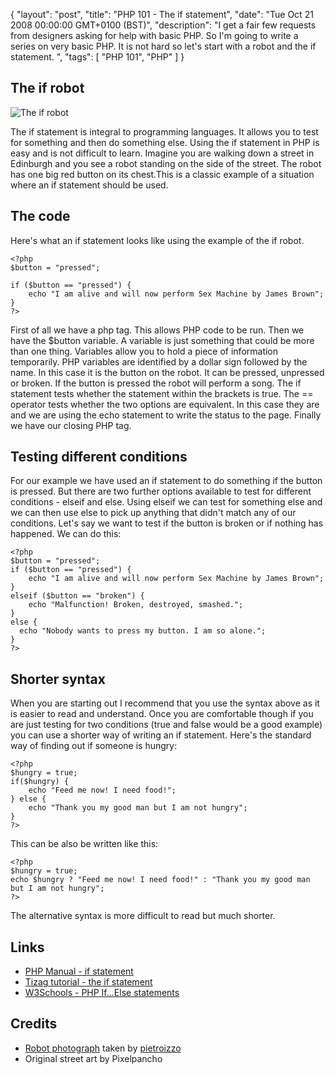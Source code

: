 {
  "layout": "post",
  "title": "PHP 101 - The if statement",
  "date": "Tue Oct 21 2008 00:00:00 GMT+0100 (BST)",
  "description": "I get a fair few requests from designers asking for help with basic PHP. So I'm going to write a series on very basic PHP. It is not hard so let's start with a robot and the if statement. ",
  "tags": [
    "PHP 101",
    "PHP"
  ]
}

## The if robot

![The if robot][1] 

The if statement is integral to programming languages. It allows you to test for something and then do something else. Using the if statement in PHP is easy and is not difficult to learn. 
Imagine you are walking down a street in Edinburgh and you see a robot standing on the side of the street. The robot has one big red button on its chest.This is a classic example of a situation where an if statement should be used.

## The code

Here's what an if statement looks like using the example of the if robot. 

    <?php
    $button = "pressed";

    if ($button == "pressed") {
        echo "I am alive and will now perform Sex Machine by James Brown";
    }
    ?> 

First of all we have a php tag. This allows PHP code to be run. Then we have the $button variable. A variable is just something that could be more than one thing. Variables allow you to hold a piece of information temporarily. PHP variables are identified by a dollar sign followed by the name. In this case it is the button on the robot. It can be pressed, unpressed or broken. If the button is pressed the robot will perform a song. The if statement tests whether the statement within the brackets is true. The == operator tests whether the two options are equivalent. In this case they are and we are using the echo statement to write the status to the page. Finally we have our closing PHP tag.

## Testing different conditions

For our example we have used an if statement to do something if the button is pressed. But there are two further options available to test for different conditions - elseif and else. Using elseif we can test for something else and we can then use else to pick up anything that didn't match any of our conditions. Let's say we want to test if the button is broken or if nothing has happened. We can do this: 

    <?php
    $button = "pressed";
    if ($button == "pressed") {
        echo "I am alive and will now perform Sex Machine by James Brown";
    }
    elseif ($button == "broken") {
        echo "Malfunction! Broken, destroyed, smashed.";
    }
    else {
      echo "Nobody wants to press my button. I am so alone.";
    }
    ?> 

## Shorter syntax

When you are starting out I recommend that you use the syntax above as it is easier to read and understand. Once you are comfortable though if you are just testing for two conditions (true and false would be a good example) you can use a shorter way of writing an if statement. Here's the standard way of finding out if someone is hungry: 

    <?php
    $hungry = true;
    if($hungry) {
        echo "Feed me now! I need food!";
    } else {
        echo "Thank you my good man but I am not hungry";
    }
    ?> 

This can be also be written like this: 

    <?php
    $hungry = true;
    echo $hungry ? "Feed me now! I need food!" : "Thank you my good man but I am not hungry";
    ?> 

The alternative syntax is more difficult to read but much shorter.

## Links

*   [PHP Manual - if statement][2]
*   [Tizag tutorial - the if statement][3]
*   [W3Schools - PHP If...Else statements][4]

## Credits

*   [Robot photograph][5] taken by [pietroizzo][6]
*   Original street art by Pixelpancho

[1]: http://shapeshed.com/images/articles/if-robot.jpg
[2]: http://www.php.net/manual/en/control-structures.if.php
[3]: http://www.tizag.com/phpT/if.php
[4]: http://www.w3schools.com/php/php_if_else.asp
[5]: http://www.flickr.com/photos/pietroizzo/290679794/
[6]: http://www.flickr.com/photos/pietroizzo/
